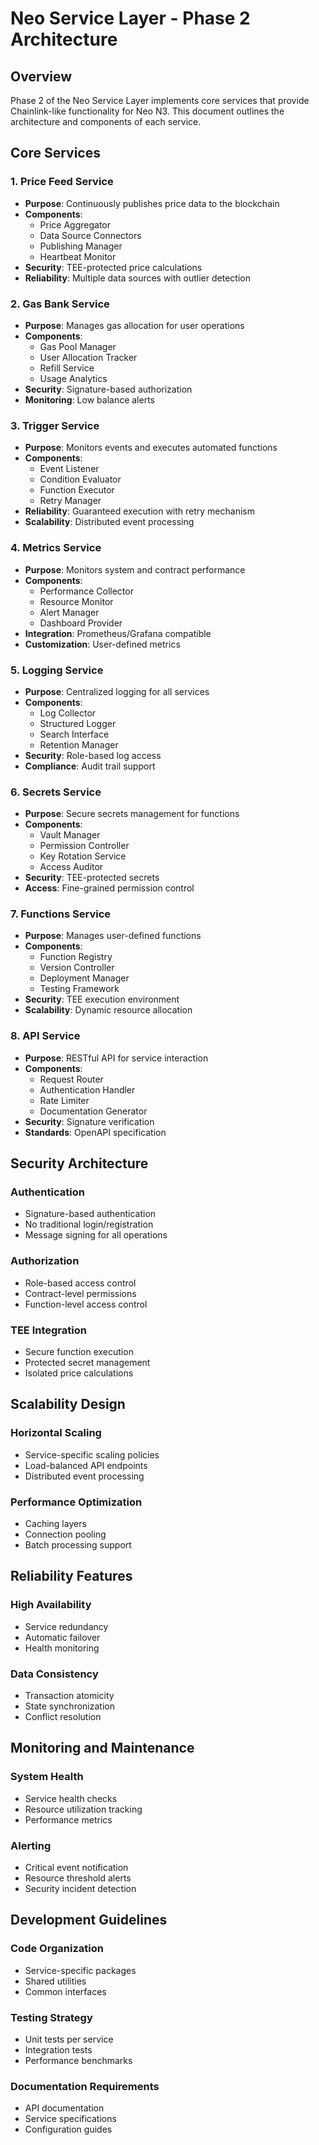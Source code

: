 # Neo Service Layer - Phase 2 Architecture

## Overview
Phase 2 of the Neo Service Layer implements core services that provide Chainlink-like functionality for Neo N3. This document outlines the architecture and components of each service.

## Core Services

### 1. Price Feed Service
- **Purpose**: Continuously publishes price data to the blockchain
- **Components**:
  - Price Aggregator
  - Data Source Connectors
  - Publishing Manager
  - Heartbeat Monitor
- **Security**: TEE-protected price calculations
- **Reliability**: Multiple data sources with outlier detection

### 2. Gas Bank Service
- **Purpose**: Manages gas allocation for user operations
- **Components**:
  - Gas Pool Manager
  - User Allocation Tracker
  - Refill Service
  - Usage Analytics
- **Security**: Signature-based authorization
- **Monitoring**: Low balance alerts

### 3. Trigger Service
- **Purpose**: Monitors events and executes automated functions
- **Components**:
  - Event Listener
  - Condition Evaluator
  - Function Executor
  - Retry Manager
- **Reliability**: Guaranteed execution with retry mechanism
- **Scalability**: Distributed event processing

### 4. Metrics Service
- **Purpose**: Monitors system and contract performance
- **Components**:
  - Performance Collector
  - Resource Monitor
  - Alert Manager
  - Dashboard Provider
- **Integration**: Prometheus/Grafana compatible
- **Customization**: User-defined metrics

### 5. Logging Service
- **Purpose**: Centralized logging for all services
- **Components**:
  - Log Collector
  - Structured Logger
  - Search Interface
  - Retention Manager
- **Security**: Role-based log access
- **Compliance**: Audit trail support

### 6. Secrets Service
- **Purpose**: Secure secrets management for functions
- **Components**:
  - Vault Manager
  - Permission Controller
  - Key Rotation Service
  - Access Auditor
- **Security**: TEE-protected secrets
- **Access**: Fine-grained permission control

### 7. Functions Service
- **Purpose**: Manages user-defined functions
- **Components**:
  - Function Registry
  - Version Controller
  - Deployment Manager
  - Testing Framework
- **Security**: TEE execution environment
- **Scalability**: Dynamic resource allocation

### 8. API Service
- **Purpose**: RESTful API for service interaction
- **Components**:
  - Request Router
  - Authentication Handler
  - Rate Limiter
  - Documentation Generator
- **Security**: Signature verification
- **Standards**: OpenAPI specification

## Security Architecture

### Authentication
- Signature-based authentication
- No traditional login/registration
- Message signing for all operations

### Authorization
- Role-based access control
- Contract-level permissions
- Function-level access control

### TEE Integration
- Secure function execution
- Protected secret management
- Isolated price calculations

## Scalability Design

### Horizontal Scaling
- Service-specific scaling policies
- Load-balanced API endpoints
- Distributed event processing

### Performance Optimization
- Caching layers
- Connection pooling
- Batch processing support

## Reliability Features

### High Availability
- Service redundancy
- Automatic failover
- Health monitoring

### Data Consistency
- Transaction atomicity
- State synchronization
- Conflict resolution

## Monitoring and Maintenance

### System Health
- Service health checks
- Resource utilization tracking
- Performance metrics

### Alerting
- Critical event notification
- Resource threshold alerts
- Security incident detection

## Development Guidelines

### Code Organization
- Service-specific packages
- Shared utilities
- Common interfaces

### Testing Strategy
- Unit tests per service
- Integration tests
- Performance benchmarks

### Documentation Requirements
- API documentation
- Service specifications
- Configuration guides